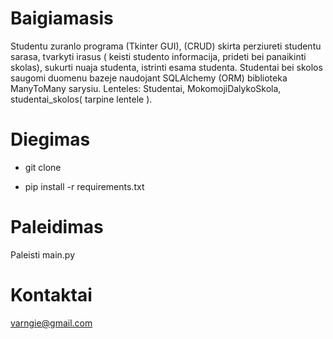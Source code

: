# Baigiamasis
Studentu zuranlo programa (Tkinter GUI), (CRUD) skirta perziureti studentu sarasa, tvarkyti irasus ( keisti studento informacija, prideti bei panaikinti skolas), sukurti nuaja studenta, istrinti esama studenta.
Studentai bei skolos saugomi duomenu bazeje naudojant SQLAlchemy (ORM) biblioteka ManyToMany sarysiu. 
Lenteles: Studentai, MokomojiDalykoSkola, studentai_skolos( tarpine lentele ).

# Diegimas
* git clone 

* pip install -r requirements.txt

# Paleidimas
Paleisti main.py

# Kontaktai
varngie@gmail.com
